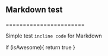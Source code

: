 ## Markdown test
=======================

Simple test `incline code` for Markdown

if (isAwesome){
      return true
    }
